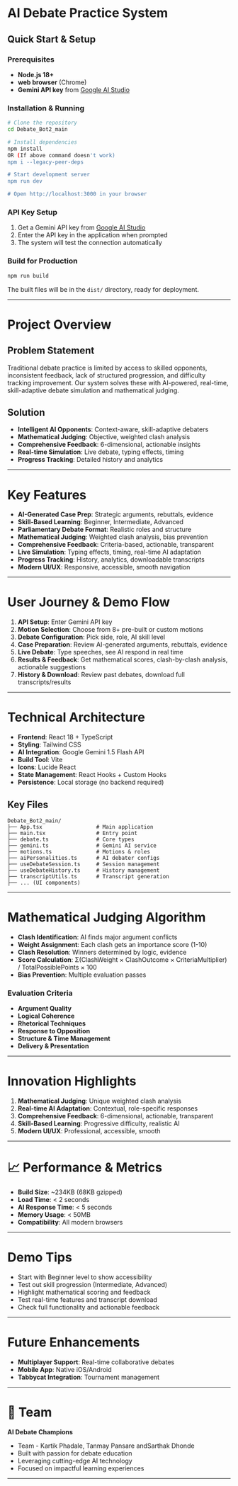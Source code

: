 # AI Debate Practice System

## Quick Start & Setup

### Prerequisites
- **Node.js 18+**
- **web browser** (Chrome)
- **Gemini API key** from [Google AI Studio](https://makersuite.google.com/app/apikey)

### Installation & Running
```bash
# Clone the repository
cd Debate_Bot2_main

# Install dependencies
npm install
OR (If above command doesn't work)
npm i --legacy-peer-deps 

# Start development server
npm run dev

# Open http://localhost:3000 in your browser
```

### API Key Setup
1. Get a Gemini API key from [Google AI Studio](https://makersuite.google.com/app/apikey)
2. Enter the API key in the application when prompted
3. The system will test the connection automatically

### Build for Production
```bash
npm run build
```
The built files will be in the `dist/` directory, ready for deployment.

---

# Project Overview

## Problem Statement
Traditional debate practice is limited by access to skilled opponents, inconsistent feedback, lack of structured progression, and difficulty tracking improvement. Our system solves these with AI-powered, real-time, skill-adaptive debate simulation and mathematical judging.

## Solution
- **Intelligent AI Opponents**: Context-aware, skill-adaptive debaters
- **Mathematical Judging**: Objective, weighted clash analysis
- **Comprehensive Feedback**: 6-dimensional, actionable insights
- **Real-time Simulation**: Live debate, typing effects, timing
- **Progress Tracking**: Detailed history and analytics

---

# Key Features

- **AI-Generated Case Prep**: Strategic arguments, rebuttals, evidence
- **Skill-Based Learning**: Beginner, Intermediate, Advanced
- **Parliamentary Debate Format**: Realistic roles and structure
- **Mathematical Judging**: Weighted clash analysis, bias prevention
- **Comprehensive Feedback**: Criteria-based, actionable, transparent
- **Live Simulation**: Typing effects, timing, real-time AI adaptation
- **Progress Tracking**: History, analytics, downloadable transcripts
- **Modern UI/UX**: Responsive, accessible, smooth navigation

---

# User Journey & Demo Flow

1. **API Setup**: Enter Gemini API key
2. **Motion Selection**: Choose from 8+ pre-built or custom motions
3. **Debate Configuration**: Pick side, role, AI skill level
4. **Case Preparation**: Review AI-generated arguments, rebuttals, evidence
5. **Live Debate**: Type speeches, see AI respond in real time
6. **Results & Feedback**: Get mathematical scores, clash-by-clash analysis, actionable suggestions
7. **History & Download**: Review past debates, download full transcripts/results

---

# Technical Architecture

- **Frontend**: React 18 + TypeScript
- **Styling**: Tailwind CSS
- **AI Integration**: Google Gemini 1.5 Flash API
- **Build Tool**: Vite
- **Icons**: Lucide React
- **State Management**: React Hooks + Custom Hooks
- **Persistence**: Local storage (no backend required)

## Key Files
```
Debate_Bot2_main/
├── App.tsx                 # Main application
├── main.tsx                # Entry point
├── debate.ts               # Core types
├── gemini.ts               # Gemini AI service
├── motions.ts              # Motions & roles
├── aiPersonalities.ts      # AI debater configs
├── useDebateSession.ts     # Session management
├── useDebateHistory.ts     # History management
├── transcriptUtils.ts      # Transcript generation
├── ... (UI components)
```

---

# Mathematical Judging Algorithm

- **Clash Identification**: AI finds major argument conflicts
- **Weight Assignment**: Each clash gets an importance score (1-10)
- **Clash Resolution**: Winners determined by logic, evidence
- **Score Calculation**: Σ(ClashWeight × ClashOutcome × CriteriaMultiplier) / TotalPossiblePoints × 100
- **Bias Prevention**: Multiple evaluation passes

### Evaluation Criteria
- **Argument Quality** 
- **Logical Coherence**
- **Rhetorical Techniques**
- **Response to Opposition** 
- **Structure & Time Management**
- **Delivery & Presentation**

---

# Innovation Highlights

1. **Mathematical Judging**: Unique weighted clash analysis
2. **Real-time AI Adaptation**: Contextual, role-specific responses
3. **Comprehensive Feedback**: 6-dimensional, actionable, transparent
4. **Skill-Based Learning**: Progressive difficulty, realistic AI
5. **Modern UI/UX**: Professional, accessible, smooth

---

# 📈 Performance & Metrics
- **Build Size**: ~234KB (68KB gzipped)
- **Load Time**: < 2 seconds
- **AI Response Time**: < 5 seconds
- **Memory Usage**: < 50MB
- **Compatibility**: All modern browsers

---

# Demo Tips
- Start with Beginner level to show accessibility
- Test out skill progression (Intermediate, Advanced)
- Highlight mathematical scoring and feedback
- Test real-time features and transcript download
- Check full functionality and actionable feedback

---

# Future Enhancements
- **Multiplayer Support**: Real-time collaborative debates
- **Mobile App**: Native iOS/Android
- **Tabbycat Integration**: Tournament management

---

# 👥 Team
**AI Debate Champions**
- Team - Kartik Phadale, Tanmay Pansare andSarthak Dhonde
- Built with passion for debate education
- Leveraging cutting-edge AI technology
- Focused on impactful learning experiences

---
